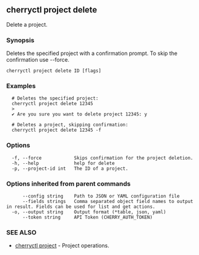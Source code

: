 ## cherryctl project delete

Delete a project.

### Synopsis

Deletes the specified project with a confirmation prompt. To skip the confirmation use --force.

```
cherryctl project delete ID [flags]
```

### Examples

```
  # Deletes the specified project:
  cherryctl project delete 12345
  >
  ✔ Are you sure you want to delete project 12345: y
  		
  # Deletes a project, skipping confirmation:
  cherryctl project delete 12345 -f
```

### Options

```
  -f, --force            Skips confirmation for the project deletion.
  -h, --help             help for delete
  -p, --project-id int   The ID of a project.
```

### Options inherited from parent commands

```
      --config string    Path to JSON or YAML configuration file
      --fields strings   Comma separated object field names to output in result. Fields can be used for list and get actions.
  -o, --output string    Output format (*table, json, yaml)
      --token string     API Token (CHERRY_AUTH_TOKEN)
```

### SEE ALSO

* [cherryctl project](cherryctl_project.md)	 - Project operations.

